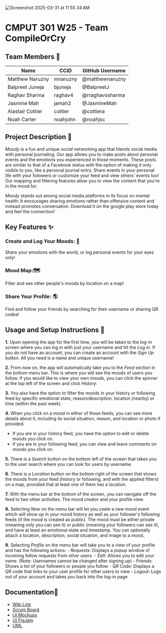 ![Screenshot 2025-03-31 at 11 55 34 AM](https://github.com/user-attachments/assets/079f823b-977c-4f14-8a75-b65a19b11aaf)


# CMPUT 301 W25 - Team CompileOrCry

## Team Members 👥

| Name | CCID   | GitHub Username |
| ----  | ------ | --------------- |
| Matthew Naruzny | mnaruzny | @matthewnaruzny     |
| Balpreet Juneja | bjuneja | @BalpreetJ |
| Raghav Sharma | raghav4 | @rraghavssharma     |
| Jasmine Mah | jamah2 | @JasmineMah     |
| Alastair Cottier | cottier | @cottiera     |
| Noah Carter | noahjohn | @noahjsc     |

## Project Description 🌈

  _Moody_ is a fun and unique social networking app that blends social media with personal journaling. Our app allows you to make posts about personal events and the emotions you experienced in those moments. These posts are similar to that of a Facebook status with the option of making it only visible to you, like a personal journal entry. Share events in your personal life with your followers or customize your feed and view others' events too! Our mapping and filtering features allow you to view the content that you're in the mood for.
  
  _Moody_ stands out among social media platforms in its focus on mental health: It encourages sharing emotions rather than offensive content and instead promotes conversation. Download it on the google play store today and feel the connection!

## Key Features ✨

### Create and Log Your Moods: 📝
Share your emotions with the world, or log personal events for your eyes only!
### Mood Map:🗺️
Filter and see other people's moods by location on a map!
### Share Your Profile: 🌎
Find and follow your friends by searching for their username or sharing QR codes!

## Usage and Setup Instructions 📲

**1.**  Upon opening the app for the first time, you will be taken to the log-in screen where you can log in with just your username and hit the _Log in_. If you do not have an account, you can create an account with the _Sign Up_ button. All you need is a name and unique username! 

**2.** From now on, the app will automatically take you to the _Feed_ section in the bottom menu bar. This is where you will see the moods of users you follow. If you would like to view your own moods, you can click the spinner at the top left of the screen and click _History_.

**3.** You also have the option to filter the moods in your history or following feed by specific emotional state, reason/description, location (nearby) or time (within the past week).

**4.** When you click on a mood in either of these feeds, you can see more details about it, including its social situation, reason, and location or photo if provided.
   -   If you are in your history feed, you have the option to edit or delete moods you click on.
   -   If you are in your following feed, you can view and leave comments on moods you click on.

**5.** There is a _Search_ button on the bottom left of the screen that takes you to the user search where you can look for users by username.

**6.** There is a _Location_ button on the bottom right of the screen that shows the moods from your feed (history or following, and with the applied filters) on a map, provided that at least one of them has a location.

**7.** With the menu bar at the bottom of the screen, you can navigate off the feed to two other activities: The mood creator and your profile view.

**8.** Selecting _New_ on the menu bar will let you ceate a new mood event which will show up in your mood history as well as your follower's following feeds (if the mood is created as public). The mood must be either private (meaning only you can see it) or public (meaning your followers can see it), and have at least an emotional state and timestamp. You can optionally attach a location, description, social situation, and image to a mood.

**9.** Selecting _Profile_ on the menu bar will take you to a view of your profile and has the following actions:
      - _Requests_: Displays a popup window of incoming follow requests from other users.
      - _Edit_: Allows you to edit your name. (Note: Usernames cannot be changed after signing up)
      - _Friends_: Shows a list of your followers or people you follow
      - _QR Code_: Displays a QR code that links to your user profile for other users to view
      - _Logout_: Logs out of your account and takes you back into the log-in page

## Documentation📑

- [Wiki Link](https://github.com/cmput301-w25/project-compileorcry/wiki)
- [Scrum Board](https://github.com/orgs/cmput301-w25/projects/35)
- [UI Mockups](https://www.figma.com/team_invite/redeem/5ejgfykba30pwhxKh3QezE)
- [UI FigJam](https://www.figma.com/board/Hyxc2GxgZMiecMfXabJSii/Storyboard-Flow?node-id=0-1&p=f&t=WD9eHsEwiYao282q-0)
- [UML](https://github.com/cmput301-w25/project-compileorcry/wiki/Updated-UML-Diagram)

